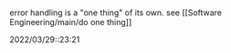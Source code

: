 # 
error handling is a "one thing" of its own. see [[Software Engineering/main/do one thing]]


2022/03/29::23:21